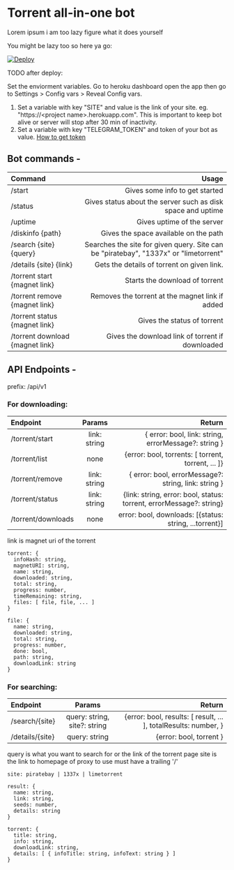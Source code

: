 # Torrent all-in-one bot

Lorem ipsum i am too lazy figure what it does yourself

You might be lazy too so here ya go:

[![Deploy](https://www.herokucdn.com/deploy/button.svg)](https://heroku.com/deploy?template=https://github.com/patheticGeek/torrent-aio-bot)

TODO after deploy:

Set the enviorment variables. Go to heroku dashboard open the app then go to Settings > Config vars > Reveal Config vars.
1. Set a variable with key "SITE" and value is the link of your site. eg. "https://\<project name>.herokuapp.com". This is important to keep bot alive or server will stop after 30 min of inactivity.
2. Set a variable with key "TELEGRAM_TOKEN" and token of your bot as value. [How to get token](https://core.telegram.org/bots/#creating-a-new-bot)

## Bot commands -
| Command                         |                                                                                Usage |
| :------------------------------ | -----------------------------------------------------------------------------------: |
| /start                          |                                                       Gives some info to get started |
| /status                         |                          Gives status about the server such as disk space and uptime |
| /uptime                         |                                                           Gives uptime of the server |
| /diskinfo {path}                |                                                Gives the space available on the path |
| /search {site} {query}          | Searches the site for given query. Site can be "piratebay", "1337x" or "limetorrent" |
| /details {site} {link}          |                                           Gets the details of torrent on given link. |
| /torrent start {magnet link}    |                                                       Starts the download of torrent |
| /torrent remove {magnet link}   |                                      Removes the torrent at the magnet link if added |
| /torrent status {magnet link}   |                                                          Gives the status of torrent |
| /torrent download {magnet link} |                                     Gives the download link of torrent if downloaded |

## API Endpoints -

prefix: /api/v1

### For downloading:

| Endpoint           |    Params    |                                                              Return |
| :----------------- | :----------: | ------------------------------------------------------------------: |
| /torrent/start     | link: string |                { error: bool, link: string, errorMessage?: string } |
| /torrent/list      |     none     |                  {error: bool, torrents: [ torrent, torrent, ... ]} |
| /torrent/remove    | link: string |                { error: bool, errorMessage?: string, link: string } |
| /torrent/status    | link: string | {link: string, error: bool, status: torrent, errorMessage?: string} |
| /torrent/downloads |     none     |              error: bool, downloads: [{status: string, ...torrent}] |

link is magnet uri of the torrent

```
torrent: {
  infoHash: string,
  magnetURI: string,
  name: string,
  downloaded: string,
  total: string,
  progress: number,
  timeRemaining: string,
  files: [ file, file, ... ]
}

file: {
  name: string,
  downloaded: string,
  total: string,
  progress: number,
  done: bool,
  path: string,
  downloadLink: string
}
```

### For searching:

| Endpoint        |            Params            |                                                          Return |
| :-------------- | :--------------------------: | --------------------------------------------------------------: |
| /search/{site}  | query: string, site?: string | {error: bool, results: [ result, ... ], totalResults: number, } |
| /details/{site} |        query: string         |                                         {error: bool, torrent } |

query is what you want to search for or the link of the torrent page
site is the link to homepage of proxy to use must have a trailing '/'

```
site: piratebay | 1337x | limetorrent

result: {
  name: string,
  link: string,
  seeds: number,
  details: string
}

torrent: {
  title: string,
  info: string,
  downloadLink: string,
  details: [ { infoTitle: string, infoText: string } ]
}
```
